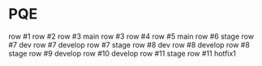 # PQE
row #1
row #2
row #3 main
row #3
row #4
row #5 main
row #6 stage
row #7 dev
row #7 develop
row #7 stage
row #8 dev
row #8 develop
row #8 stage
row #9 develop
row #10 develop
row #11 stage
row #11 hotfix1
